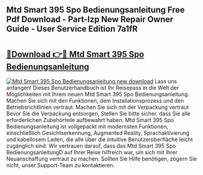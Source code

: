 ## Mtd Smart 395 Spo Bedienungsanleitung Free Pdf Download - Part-Izp New Repair Owner Guide - User Service Edition 7a1fR

# <h2><a href="http://df4wm19.blite.top/?on=Mtd+Smart+395+Spo+Bedienungsanleitung">🔗Download 👉🔴 Mtd Smart 395 Spo Bedienungsanleitung</a></h2>

[![Mtd Smart 395 Spo Bedienungsanleitung new download](https://i.imgur.com/lujVjoI.png)](http://df4wm19.blite.top/?on=Mtd+Smart+395+Spo+Bedienungsanleitung)
Lass uns anfangen! Dieses Benutzerhandbuch ist Ihr Reisepass in die Welt der Möglichkeiten mit Ihrem neuen Mtd Smart 395 Spo Bedienungsanleitung. Machen Sie sich mit den Funktionen, dem Installationsprozess und den Betriebsrichtlinien vertraut. Machen Sie sich mit der Verpackung vertraut Bevor Sie die Verpackung entsorgen, Stellen Sie bitte sicher, dass Sie alle erforderlichen Zubehörteile aufbewahrt haben. Mtd Smart 395 Spo Bedienungsanleitung ist vollgepackt mit modernsten Funktionen, einschließlich Gesichtserkennung, Augmented Reality, Sprachaktivierung und kabellosem Laden, die alle über die intuitive Benutzeroberfläche leicht zugänglich sind. Wir vertrauen darauf, dass das Mtd Smart 395 Spo BedienungsanleitungD auf Ihrer Reise hilfreich war, um sich mit Ihrer Neuanschaffung vertraut zu machen. Sollten Sie Hilfe benötigen, zögern Sie nicht, unser Support-Team zu kontaktieren.
